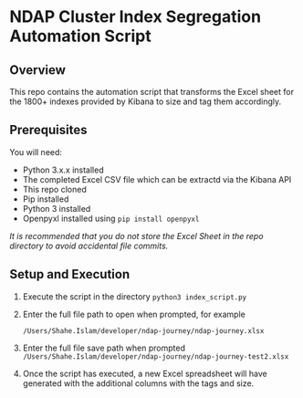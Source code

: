 # NDAP Cluster Index Segregation Automation Script

## Overview
This repo contains the automation script that transforms the Excel sheet for the 1800+ indexes provided by Kibana to size and tag them accordingly.

## Prerequisites
You will need:
* Python 3.x.x installed
* The completed Excel CSV file which can be extractd via the Kibana API
* This repo cloned
* Pip installed
* Python 3 installed
* Openpyxl installed using ```pip install openpyxl```

*It is recommended that you do not store the Excel Sheet in the repo directory to avoid accidental file commits.*

## Setup and Execution
1. Execute the script in the directory
    ```python3 index_script.py```

1. Enter the full file path to open when prompted, for example 

    ```/Users/Shahe.Islam/developer/ndap-journey/ndap-journey.xlsx```

1. Enter the full file save path when prompted
    ```/Users/Shahe.Islam/developer/ndap-journey/ndap-journey-test2.xlsx```

4. Once the script has executed, a new Excel spreadsheet will have generated with the additional columns with the tags and size.